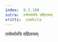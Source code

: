 ```yaml
---
index:  8.2.108
sutra:  तयोर्य्वावचि संहितायाम्
vritti:  samhita 
---
```


तयोर्य्वावचि संहितायाम्

